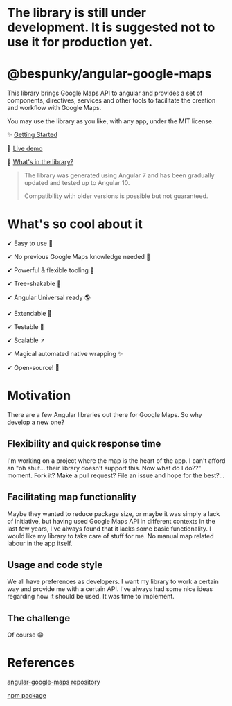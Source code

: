# The library is still under development. It is suggested not to use it for production yet.

# @bespunky/angular-google-maps
This library brings Google Maps API to angular and provides a set of components, directives, services and other tools to facilitate the creation and workflow with Google Maps.

You may use the library as you like, with any app, under the MIT license.

✨ [Getting Started](Getting-Started)

🙌 [Live demo](https://bs-angular-ggl-maps-demo.web.app)

🎁 [What's in the library?](/What's-Inside)

> The library was generated using Angular 7 and has been gradually updated and tested up to Angular 10.
> 
> Compatibility with older versions is possible but not guaranteed.

# What's so cool about it
✔ Easy to use 🔌

✔ No previous Google Maps knowledge needed 🤯

✔ Powerful & flexible tooling 💪

✔ Tree-shakable 🌳

✔ Angular Universal ready 🌎

✔ Extendable 🧩

✔ Testable 🧪

✔ Scalable ↗

✔ Magical automated native wrapping ✨

✔ Open-source! 🤩

# Motivation
There are a few Angular libraries out there for Google Maps. So why develop a new one?

## Flexibility and quick response time
I'm working on a project where the map is the heart of the app. I can't afford an "oh shut... their library doesn't support this. Now what do I do??" moment. Fork it? Make a pull request? File an issue and hope for the best?...

## Facilitating map functionality
Maybe they wanted to reduce package size, or maybe it was simply a lack of initiative, but having used Google Maps API in different contexts in the last few years, I've always found that it lacks some basic functionality. I would like my library to take care of stuff for me. No manual map related labour in the app itself.

## Usage and code style
We all have preferences as developers. I want my library to work a certain way and provide me with a certain API. I've always had some nice ideas regarding how it should be used. It was time to implement.

## The challenge
Of course 😁


# References

[angular-google-maps repository](https://dev.azure.com/BeSpunky/Libraries/_git/angular-google-maps)

[npm package](https://www.npmjs.com/package/%40bespunky/angular-google-maps)

